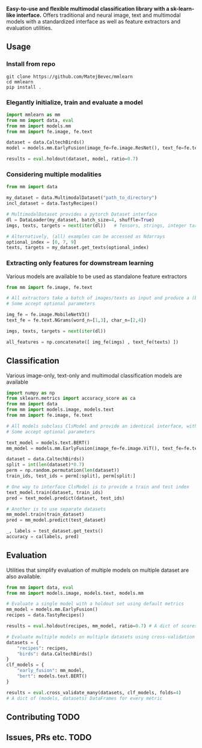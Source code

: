 **Easy-to-use and flexible multimodal classification library with a sk-learn-like interface.**
Offers traditional and neural image, text and multimodal models with a standardized interface as well as feature extractors and evaluation utilities.

## Usage

### Install from repo
```
git clone https://github.com/MatejBevec/mmlearn
cd mmlearn
pip install .
```

### Elegantly initialize, train and evaluate a model

```python
import mmlearn as mm
from mm import data, eval
from mm import models.mm
from mm import fe.image, fe.text

dataset = data.CaltechBirds()
model = models.mm.EarlyFusion(image_fe=fe.image.ResNet(), text_fe=fe.text.SentenceBERT(), clf="svm")

results = eval.holdout(dataset, model, ratio=0.7)
```

### Considering multiple modalities

```python
from mm import data

my_dataset = data.MultimodalDataset("path_to_directory")
incl_dataset = data.TastyRecipes()

# MultimodalDataset provides a pytorch Dataset interface
dl = DataLoader(my_dataset, batch_size=4, shuffle=True)
imgs, texts, targets = next(iter(dl))   # Tensors, strings, integer target classes

# Alternatively, (all) examples can be accessed as Ndarrays
optional_index = [0, 7, 9]
texts, targets = my_dataset.get_texts(optional_index)
```

### Extracting only features for downstream learning
Various models are available to be used as standalone feature extractors
```python
from mm import fe.image, fe.text

# All extractors take a batch of images/texts as input and produce a (batch_size, dim) Ndarray of embeddings
# Some accept optional parameters

img_fe = fe.image.MobileNetV3()
text_fe = fe.text.NGrams(word_n=[1,3], char_n=[2,4])

imgs, texts, targets = next(iter(dl)) 

all_features = np.concatenate([ img_fe(imgs) , text_fe(texts) ])

```

## Classification
Various image-only, text-only and multimodal classification models are available

```python
import numpy as np
from sklearn.metrics import accuracy_score as ca
from mm import data
from mm import models.image, models.text
from mm import fe.image, fe.text

# All models subclass ClsModel and provide an identical interface, with "train" and "predict" methods
# Some accept optional parameters

text_model = models.text.BERT()
mm_model = models.mm.EarlyFusion(image_fe=fe.image.ViT(), text_fe=fe.text.TextCLIP(), clf="lr_best")

dataset = data.CaltechBirds()
split = int(len(dataset)*0.7)
perm = np.random.permutation(len(dataset))
train_ids, test_ids = perm[:split], perm[split:]

# One way to interface ClsModel is to provide a train and test index
text_model.train(dataset, train_ids)
pred = text_model.predict(dataset, test_ids)

# Another is to use separate datasets
mm_model.train(train_dataset)
pred = mm_model.predict(test_dataset)

_, labels = test_dataset.get_texts()
accuracy = ca(labels, pred)

```

## Evaluation
Utilities that simplify evaluation of multiple models on multiple dataset are also available.

```python
from mm import data, eval
from mm import models.image, models.text, models.mm

# Evaluate a single model with a holdout set using default metrics
mm_model = models.mm.EarlyFusion()
recipes = data.TastyRecipes()

results = eval.holdout(recipes, mm_model, ratio=0.7) # A dict of scores for every metric

# Evaluate multiple models on multiple datasets using cross-validation
datasets = {
    "recipes": recipes,
    "birds": data.CaltechBirds()
}
clf_models = {
    "early_fusion": mm_model,
    "bert": models.text.BERT()
}

results = eval.cross_validate_many(datasets, clf_models, folds=4)
# A dict of (models, datasets) DataFrames for every metric

```


## Contributing TODO

## Issues, PRs etc. TODO
